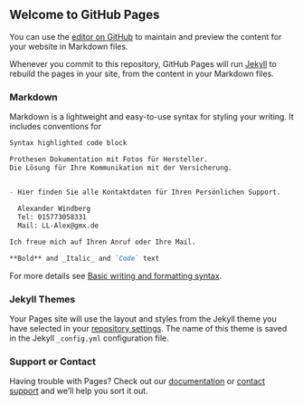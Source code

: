 ## Welcome to GitHub Pages

You can use the [editor on GitHub](https://github.com/Scampi86/symmetrical-funicular/edit/gh-pages/index.md) to maintain and preview the content for your website in Markdown files.

Whenever you commit to this repository, GitHub Pages will run [Jekyll](https://jekyllrb.com/) to rebuild the pages in your site, from the content in your Markdown files.

### Markdown

Markdown is a lightweight and easy-to-use syntax for styling your writing. It includes conventions for

```markdown
Syntax highlighted code block

Prothesen Dokumentation mit Fotos für Hersteller. 
Die Lösung für Ihre Kommunikation mit der Versicherung.


- Hier finden Sie alle Kontaktdaten für Ihren Persönlichen Support.
  
  Alexander Windberg 
  Tel: 015773058331
  Mail: LL-Alex@gmx.de

Ich freue mich auf Ihren Anruf oder Ihre Mail.

**Bold** and _Italic_ and `Code` text


```

For more details see [Basic writing and formatting syntax](https://docs.github.com/en/github/writing-on-github/getting-started-with-writing-and-formatting-on-github/basic-writing-and-formatting-syntax).

### Jekyll Themes

Your Pages site will use the layout and styles from the Jekyll theme you have selected in your [repository settings](https://github.com/Scampi86/symmetrical-funicular/settings/pages). The name of this theme is saved in the Jekyll `_config.yml` configuration file.

### Support or Contact

Having trouble with Pages? Check out our [documentation](https://docs.github.com/categories/github-pages-basics/) or [contact support](https://support.github.com/contact) and we’ll help you sort it out.
